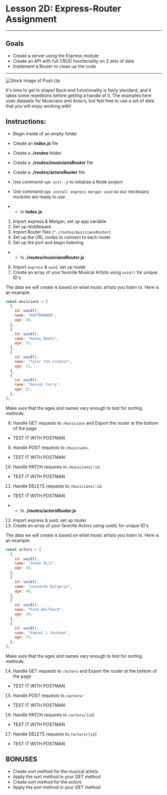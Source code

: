 # Lesson 2D: Express-Router Assignment

---

## Goals

- Create a server using the Express module
- Create an API with full CRUD functionality on 2 sets of data
- Implement a Router to clean up the code

---

![Stock Image of Push Up](https://i.imgur.com/my52chH.jpg)

It's time to get in shape! Back-end functionality is fairly standard, and it takes some repetitions before getting a handle of it. The examples here uses datasets for Musicians and Actors, but feel free to use a set of data that you will enjoy working with!

## Instructions:

- Begin inside of an empty folder
- Create an **index.js** file
- Create a **./routes** folder
- Create a **./routes/musiciansRouter** file
- Create a **./routes/actorsRouter** file
- Use command `npm init -y` to initialize a Node project
- Use command `npm install express morgan uuid` so our necessary modules are ready to use

- - In **index.js**

1. Import express & Morgan, set up app variable
2. Set up middleware
3. Import Router files (`"./routes/musiciansRouter`)
4. Set up the URL routes to connect to each router
5. Set up the port and begin listening

- - In **./routes/musiciansRouter.js**

6. Import `express` & `uuid`, set up router
7. Create an array of your favorite Musical Artists using `uuid()` for unique ID's

The data we will create is based on what music artists you listen to. Here is an example:

```js
const musicians = [
  {
    id: uuid(),
    name: "KAYTRANADA",
    age: 30,
  },
  {
    id: uuid(),
    name: "Kenny Beats",
    age: 31,
  },
  {
    id: uuid(),
    name: "Tyler the Creator",
    age: 31,
  },
  {
    id: uuid(),
    name: "Denzel Curry",
    age: 27,
  },
];
```

Make sure that the ages and names vary enough to test for sorting methods.

8. Handle GET requests to `/musicians` and Export the router at the bottom of the page

- TEST IT WITH POSTMAN

9. Handle POST requests to `/musicians`.

- TEST IT WITH POSTMAN

10. Handle PATCH requests to `/musicians/:id`.

- TEST IT WITH POSTMAN

11. Handle DELETE requests to `/musicians/:id`.

- TEST IT WITH POSTMAN

- - In **./routes/actorsRouter.js**

12. Import express & uuid, set up router
13. Create an array of your favorite Actors using uuid() for unique ID's

The data we will create is based on what music artists you listen to. Here is an example:

```js
const actors = [
  {
    id: uuid(),
    name: "Jonah Hill",
    age: 38,
  },
  {
    id: uuid(),
    name: "Leonardo DiCaprio",
    age: 48,
  },
  {
    id: uuid(),
    name: "Finn Wolfhard",
    age: 19,
  },
  {
    id: uuid(),
    name: "Samuel L Jackson",
    age: 73,
  },
];
```

Make sure that the ages and names vary enough to test for sorting methods.

14. Handle GET requests to `/actors` and Export the router at the bottom of the page

- TEST IT WITH POSTMAN

15. Handle POST requests to `/actors/`

- TEST IT WITH POSTMAN

16. Handle PATCH requests to `/actors/[id]`

- TEST IT WITH POSTMAN

17. Handle DELETE requests to `/actors/[id]`

- TEST IT WITH POSTMAN

## BONUSES

- Create sort method for the musical artists
- Apply the sort method in your GET method
- Create sort method for the actors
- Apply the sort method in your GET method
